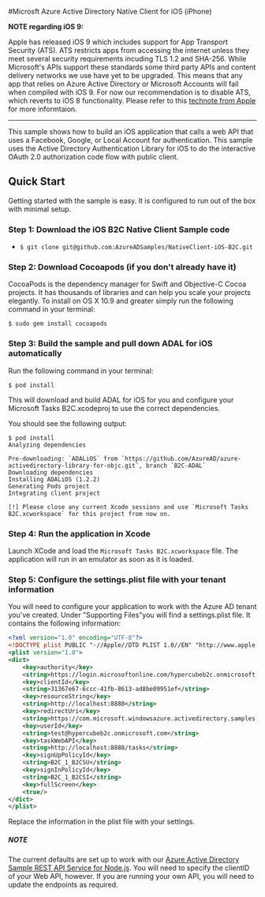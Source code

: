 #Microsft Azure Active Directory Native Client for iOS (iPhone)

**NOTE regarding iOS 9:**

Apple has released iOS 9 which includes support for App Transport Security (ATS). ATS restricts apps from accessing the internet unless they meet several security requirements incuding TLS 1.2 and SHA-256. While Microsoft's APIs support these standards some third party APIs and content delivery networks we use have yet to be upgraded. This means that any app that relies on Azure Active Directory or Microsoft Accounts will fail when compiled with iOS 9. For now our recommendation is to disable ATS, which reverts to iOS 8 functionality. Please refer to this [technote from Apple](https://developer.apple.com/library/prerelease/ios/technotes/App-Transport-Security-Technote/) for more informtaion.

----

This sample shows how to build an iOS application that calls a web API that uses a Facebook, Google, or Local Account for authentication. This sample uses the Active Directory Authentication Library for iOS to do the interactive OAuth 2.0 authorization code flow with public client.


## Quick Start

Getting started with the sample is easy. It is configured to run out of the box with minimal setup. 



### Step 1: Download the iOS B2C Native Client Sample code

* `$ git clone git@github.com:AzureADSamples/NativeClient-iOS-B2C.git`

### Step 2: Download Cocoapods (if you don't already have it)

CocoaPods is the dependency manager for Swift and Objective-C Cocoa projects. It has thousands of libraries and can help you scale your projects elegantly. To install on OS X 10.9 and greater simply run the following command in your terminal:

`$ sudo gem install cocoapods`

### Step 3: Build the sample and pull down ADAL for iOS automatically

Run the following command in your terminal:

`$ pod install`

This will download and build ADAL for iOS for you and configure your Microsoft Tasks B2C.xcodeproj to use the correct dependencies.

You should see the following output:

```
$ pod install
Analyzing dependencies

Pre-downloading: `ADALiOS` from `https://github.com/AzureAD/azure-activedirectory-library-for-objc.git`, branch `B2C-ADAL`
Downloading dependencies
Installing ADALiOS (1.2.2)
Generating Pods project
Integrating client project

[!] Please close any current Xcode sessions and use `Microsoft Tasks B2C.xcworkspace` for this project from now on.
```
### Step 4: Run the application in Xcode

Launch XCode and load the `Microsoft Tasks B2C.xcworkspace` file. The application will run in an emulator as soon as it is loaded. 

 
### Step 5: Configure the settings.plist file with your tenant information

You will need to configure your application to work with the Azure AD tenant you've created. Under "Supporting Files"you will find a settings.plist file. It contains the following information:

```XML
<?xml version="1.0" encoding="UTF-8"?>
<!DOCTYPE plist PUBLIC "-//Apple//DTD PLIST 1.0//EN" "http://www.apple.com/DTDs/PropertyList-1.0.dtd">
<plist version="1.0">
<dict>
	<key>authority</key>
	<string>https://login.microsoftonline.com/hypercubeb2c.onmicrosoft.com/oauth2/authorize?api-version=1.0</string>
	<key>clientId</key>
	<string>31367e67-6ccc-41fb-8613-ad8be09951ef</string>
	<key>resourceString</key>
	<string>http://localhost:8888</string>
	<key>redirectUri</key>
	<string>https://com.microsoft.windowsazure.activedirectory.samples.Microsoft-Tasks</string>
	<key>userId</key>
	<string>test@hypercubeb2c.onmicrosoft.com</string>
	<key>taskWebAPI</key>
	<string>http://localhost:8888/tasks</string>
	<key>signUpPolicyId</key>
	<string>B2C_1_B2CSU</string>
	<key>signInPolicyId</key>
	<string>B2C_1_B2CSI</string>
	<key>fullScreen</key>
	<true/>
</dict>
</plist>
```

Replace the information in the plist file with your settings. 

##### NOTE

The current defaults are set up to work with our [Azure Active Directory Sample REST API Service for Node.js](https://github.com/AzureADSamples/WebAPI-Nodejs). You will need to specify the clientID of your Web API, however. If you are running your own API, you will need to update the endpoints as required.





